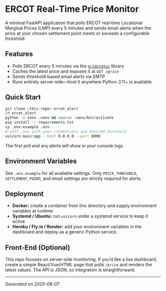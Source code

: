 # ERCOT Real‑Time Price Monitor

A minimal FastAPI application that polls ERCOT real‑time Locational Marginal Prices (LMP) every 5 minutes and sends email alerts when the price at your chosen settlement point meets or exceeds a configurable threshold.

## Features
* Polls ERCOT every 5 minutes via the [`gridstatus`](https://github.com/gridstatus/gridstatus) library
* Caches the latest price and exposes it at `GET /price`
* Sends threshold‑based email alerts via SMTP
* Runs entirely server‑side—host it anywhere Python 3.11+ is available

## Quick Start
```bash
git clone <this‑repo> ercot_alert
cd ercot_alert
python -m venv .venv && source .venv/bin/activate
pip install -r requirements.txt
cp .env.example .env
# edit .env with your credentials and desired threshold
uvicorn main:app --host 0.0.0.0 --port 8000
```
The first poll and any alerts will show in your console logs.

## Environment Variables
See `.env.example` for all available settings. Only `PRICE_THRESHOLD`, `SETTLEMENT_POINT`, and email settings are strictly required for alerts.

## Deployment
* **Docker:** create a container from this directory and supply environment variables at runtime.
* **Systemd / Ubuntu:** run `uvicorn` under a systemd service to keep it active.
* **Heroku / Fly.io / Render:** add your environment variables in the dashboard and deploy as a generic Python service.

## Front‑End (Optional)
This repo focuses on server‑side monitoring. If you’d like a live dashboard, create a simple React/Vue/HTML page that polls `/price` and renders the latest values. The API is JSON, so integration is straightforward.

---

*Generated on 2025-08-07*